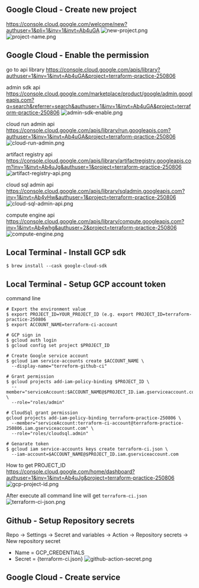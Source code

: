 ## Google Cloud - Create new project
https://console.cloud.google.com/welcome/new?authuser=1&pli=1&inv=1&invt=Ab4uGA
![new-project.png](readme/new-project.png)
![project-name.png](readme/project-name.png)


## Google Cloud - Enable the permission 
go to api library 
https://console.cloud.google.com/apis/library?authuser=1&inv=1&invt=Ab4uGA&project=terraform-practice-250806

admin sdk api
https://console.cloud.google.com/marketplace/product/google/admin.googleapis.com?q=search&referrer=search&authuser=1&inv=1&invt=Ab4uGA&project=terraform-practice-250806
![admin-sdk-enable.png](readme/admin-sdk-enable.png)

cloud run admin api
https://console.cloud.google.com/apis/library/run.googleapis.com?authuser=1&inv=1&invt=Ab4uGA&project=terraform-practice-250806
![cloud-run-admin.png](readme/cloud-run-admin.png)

artifact registry api
https://console.cloud.google.com/apis/library/artifactregistry.googleapis.com?inv=1&invt=Ab4uJg&authuser=1&project=terraform-practice-250806
![artifact-registry-api.png](readme/artifact-registry-api.png)

cloud sql admin api
https://console.cloud.google.com/apis/library/sqladmin.googleapis.com?inv=1&invt=Ab4vHw&authuser=1&project=terraform-practice-250806
![cloud-sql-admin-api.png](readme/cloud-sql-admin-api.png)

compute engine api
https://console.cloud.google.com/apis/library/compute.googleapis.com?inv=1&invt=Ab4whg&authuser=2&project=terraform-practice-250806
![compute-engine.png](readme/compute-engine.png)

## Local Terminal - Install GCP sdk
``` commandline
$ brew install --cask google-cloud-sdk
```

## Local Terminal - Setup GCP account token
command line
``` commandline
# Export the environment value
$ export PROJECT_ID=YOUR_PROJECT_ID (e.g. export PROJECT_ID=terraform-practice-250806
$ export ACCOUNT_NAME=terraform-ci-account

# GCP sign in
$ gcloud auth login
$ gcloud config set project $PROJECT_ID

# Create Google service account
$ gcloud iam service-accounts create $ACCOUNT_NAME \
  --display-name="terreform-github-ci"

# Grant permission
$ gcloud projects add-iam-policy-binding $PROJECT_ID \
  --member="serviceAccount:$ACCOUNT_NAME@$PROJECT_ID.iam.gserviceaccount.com" \
  --role="roles/admin"

# CloudSql grant permission
gcloud projects add-iam-policy-binding terraform-practice-250806 \
  --member="serviceAccount:terraform-ci-account@terraform-practice-250806.iam.gserviceaccount.com" \
  --role="roles/cloudsql.admin"
 
# Genarate token
$ gcloud iam service-accounts keys create terraform-ci.json \
  --iam-account=$ACCOUNT_NAME@$PROJECT_ID.iam.gserviceaccount.com
```
How to get PROJECT_ID
https://console.cloud.google.com/home/dashboard?authuser=1&inv=1&invt=Ab4uJg&project=terraform-practice-250806
![gcp-project-id.png](readme/gcp-project-id.png)

After execute all command line will get `terraform-ci.json`
![terraform-ci-json.png](readme/terraform-ci-json.png)

## Github - Setup Repository secrets
Repo → Settings → Secret and variables → Action → Repository secrets → New repository secret
- Name = GCP_CREDENTIALS
- Secret = {terraform-ci.json}
![github-action-secret.png](readme/github-action-secret.png)

## Google Cloud - Create service

